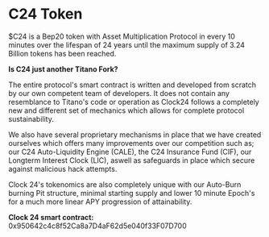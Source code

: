 # C24 Token

$C24 is a Bep20 token with Asset Multiplication Protocol in every 10 minutes over the lifespan of 24 years until the maximum supply of 3.24 Billion tokens has been reached.

**Is C24 just another Titano Fork?**

The entire protocol's smart contract is written and developed from scratch by our own competent team of developers. It does not contain any resemblance to Titano's code or operation as Clock24 follows a completely new and different set of mechanics which allows for complete protocol sustainability.

We also have several proprietary mechanisms in place that we have created ourselves which offers many improvements over our competition such as; our C24 Auto-Liquidity Engine (CALE), the C24 Insurance Fund (CIF), our Longterm Interest Clock (LIC), aswell as safeguards in place which secure against malicious hack attempts.

Clock 24's tokenomics are also completely unique with our Auto-Burn burning Pit structure, minimal starting supply and lower 10 minute Epoch's for a much more linear APY progression of attainability.

**Clock 24 smart contract:** 0x950642c4c8f52Ca8a7D4aF62d5e040f33F07D700
